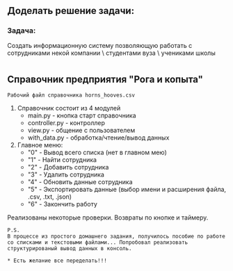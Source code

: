 #

## Доделать решение задачи:

### Задача:

Создать информационную систему позволяющую работать с сотрудниками некой компании \ студентами вуза \ учениками школы

#

## Справочник предприятия "Рога и копыта"

    Рабочий файл справочника horns_hooves.csv

1. Справочник состоит из 4 модулей
   - main.py - кнопка старт справочника
   - controller.py - контроллер
   - view.py - общение с пользователем
   - with_data.py - обработка/чтение/вывод данных
2. Главное меню:
   - "0" - Вывод всего списка (нет в главном мею)
   - "1" - Найти сотрудника
   - "2" - Добавить сотрудника
   - "3" - Удалить сотрудника
   - "4" - Обновить данные сотрудника
   - "5" - Экспортировать данные (выбор имени и расширения файла, .csv, .txt, .json)
   - "6" - Закончить работу

Реализованы некоторые проверки. Возвраты по кнопке и таймеру.

    P.S.
    В процессе из простого домашнего задания, получилось пособие по работе со списками и текстовыми файлами... Попробовал реализовать структурированый вывод данных в консоль.

    * Есть желание все переделать!!!
